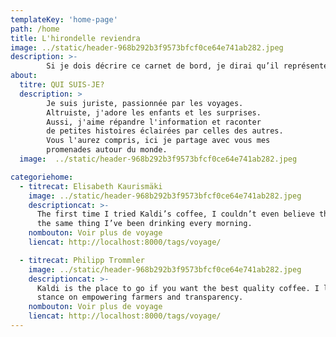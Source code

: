 ```yaml
---
templateKey: 'home-page'
path: /home
title: L'hirondelle reviendra
image: ../static/header-968b292b3f9573bfcf0ce64e741ab282.jpeg
description: >-
        Si je dois décrire ce carnet de bord, je dirai qu’il représente pour moi, un merveilleux cachot dans lequel je viens me reposer de temps à autre pour faire de la lumière sur mes pensées et mettre encore plus de soleil dans mes émotions. Restez avec moi.
about:
  titre: QUI SUIS-JE?
  description: >
        Je suis juriste, passionnée par les voyages.
        Altruiste, j'adore les enfants et les surprises. 
        Aussi, j'aime répandre l'information et raconter
        de petites histoires éclairées par celles des autres.
        Vous l'aurez compris, ici je partage avec vous mes 
        promenades autour du monde.
  image:  ../static/header-968b292b3f9573bfcf0ce64e741ab282.jpeg

categoriehome:
  - titrecat: Elisabeth Kaurismäki
    image: ../static/header-968b292b3f9573bfcf0ce64e741ab282.jpeg
    descriptioncat: >-
      The first time I tried Kaldi’s coffee, I couldn’t even believe that was
      the same thing I’ve been drinking every morning.
    nombouton: Voir plus de voyage
    liencat: http://localhost:8000/tags/voyage/

  - titrecat: Philipp Trommler
    image: ../static/header-968b292b3f9573bfcf0ce64e741ab282.jpeg
    descriptioncat: >-
      Kaldi is the place to go if you want the best quality coffee. I love their
      stance on empowering farmers and transparency.
    nombouton: Voir plus de voyage
    liencat: http://localhost:8000/tags/voyage/
---
```

